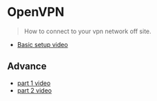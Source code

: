 # OpenVPN
> How to connect to your vpn network off site.

- [Basic setup video](https://www.youtube.com/watch?v=S8I-IiQYVas)
## Advance
- [part 1 video](https://www.youtube.com/watch?v=YEkfW4aC9Rk)
- [part 2 video](https://www.youtube.com/watch?v=it0HdDiutIE)
